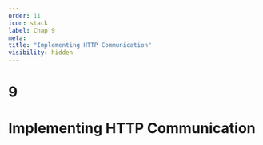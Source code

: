 ```yaml
---
order: 11
icon: stack
label: Chap 9
meta:
title: "Implementing HTTP Communication"
visibility: hidden
---
```


# 9

# Implementing HTTP Communication
